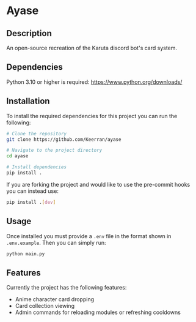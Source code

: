 # Ayase
## Description
An open-source recreation of the Karuta discord bot's card system.
## Dependencies
Python 3.10 or higher is required: https://www.python.org/downloads/
## Installation
To install the required dependencies for this project you can run the following:
```bash
# Clone the repository
git clone https://github.com/Keerran/ayase

# Navigate to the project directory
cd ayase

# Install dependencies
pip install .
```
If you are forking the project and would like to use the pre-commit hooks you can instead use:
```bash
pip install .[dev]
```
## Usage
Once installed you must provide a `.env` file in the format shown in `.env.example`.
Then you can simply run:
```bash
python main.py
```

## Features
Currently the project has the following features:
- Anime character card dropping
- Card collection viewing
- Admin commands for reloading modules or refreshing cooldowns
